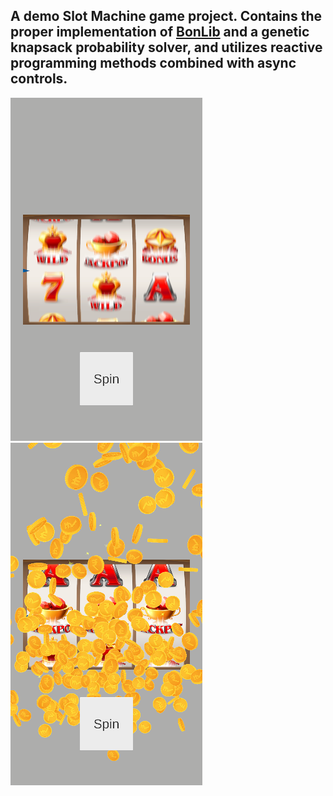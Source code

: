 A demo Slot Machine game project.
Contains the proper implementation of [BonLib](https://github.com/Bonfolit/BonLib) and a genetic knapsack probability solver, and utilizes reactive programming methods combined with async controls.
---
![Screenshot](Assets/Screenshots/SlotMachine_SS_1.png)
![Screenshot](Assets/Screenshots/SlotMachine_SS_2.png)
